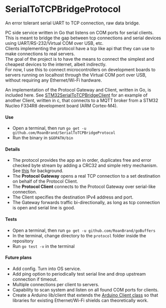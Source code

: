 # SerialToTCPBridgeProtocol
 An error tolerant serial UART to TCP connection, raw data bridge.

PC side service written in Go that listens on COM ports for serial clients.  
This is meant to bridge the gap between tcp connections and serial devices using UART/RS-232/Virtual COM over USB, etc.  
Clients implementing the protocol have a tcp like api that they can use to make connections to real servers.  
The goal of the project is to have the means to connect the simplest and cheapest devices to the internet, albeit indirectly.  
For now, I use this to connect microcontrollers on development boards to servers running on localhost through the Virtual COM port over USB, without requiring any Ethernet/Wi-Fi hardware.

An implementation of the Protocol Gateway and Client, written in Go, is included here.
See [STM32SerialToTCPBridgeClient](https://github.com/RoanBrand/STM32SerialToTCPBridgeClient) for an example of another Client, written in c, that connects to a MQTT broker from a STM32 Nucleo F334R8 development board (ARM Cortex-M4).

#### Use
- Open a terminal, then run `go get -u github.com/RoanBrand/SerialToTCPBridgeProtocol`
- Run the binary in `$GOPATH/bin`

#### Details
- The protocol provides the app an in order, duplicates free and error checked byte stream by adding a CRC32 and simple retry mechanism. See [this](https://en.wikibooks.org/wiki/Serial_Programming/Error_Correction_Methods) for background.
- The **Protocol Gateway** opens a real TCP connection to a set destination on behalf of the Protocol Client.
- The **Protocol Client** connects to the Protocol Gateway over serial-like connection.
- The Client specifies the destination IPv4 address and port.
- The Gateway forwards traffic bi-directionally, as long as tcp connection is open and serial line is good.


#### Tests
 - Open a terminal, then run `go get -u github.com/RoanBrand/goBuffers`
 - In the terminal, change directory to the `protocol` folder inside the repository
 - Run `go test -v` in the terminal

#### Future plans
- Add config. Turn into OS service. 
- Add ping option to periodically test serial line and drop upstream connection if timeout.
- Multiple connections per client to servers.
- Capability to scan system and listen on all found COM ports for clients.
- Create a Arduino lib/client that extends the [Arduino Client class](https://www.arduino.cc/en/Reference/ClientConstructor) so that libraries for existing Ethernet/Wi-Fi shields can theoretically work.
